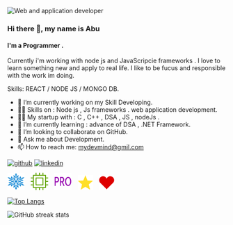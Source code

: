 ![Web and application developer ](https://media.licdn.com/dms/image/D4D16AQH8iQLrZew7xQ/profile-displaybackgroundimage-shrink_350_1400/0/1684629625820?e=1690416000&v=beta&t=Upjtp2ExeTIJWHvrfkMxAi5UGFz6z4zE13cWJa6aOU0)
### Hi there 👋, my name is Abu
#### I'm a Programmer .

Currently i'm working with node js and JavaScripcie frameworks . 
I love to learn something new and apply to real life. I like to be fucus and responsible with the work im doing. 

Skills:  REACT / NODE JS / MONGO DB.

- 🔭 I’m currently working on my Skill Developing.
- 🧑‍🏫 Skills on : Node js , Js frameworks . web application development.
- 👨‍💻 My startup with : C , C++ , DSA , JS , nodeJs .
- 🌱 I’m currently learning : advance of DSA , .NET Framework.
- 👯 I’m looking to collaborate on GitHub.
- 💬 Ask me about Development.
- 📫 How to reach me: mydevmind@gmil.com 


[<img src='https://cdn.jsdelivr.net/npm/simple-icons@3.0.1/icons/github.svg' alt='github' height='40'>](https://github.com/Dev-Abu)  [<img src='https://cdn.jsdelivr.net/npm/simple-icons@3.0.1/icons/linkedin.svg' alt='linkedin' height='40'>](https://www.linkedin.com/in/abusayam/)  

<a href='https://archiveprogram.github.com/'><img src='https://raw.githubusercontent.com/acervenky/animated-github-badges/master/assets/acbadge.gif' width='40' height='40'></a> <a href='https://docs.github.com/en/developers'><img src='https://raw.githubusercontent.com/acervenky/animated-github-badges/master/assets/devbadge.gif' width='40' height='40'></a> <a href='https://github.com/pricing'><img src='https://raw.githubusercontent.com/acervenky/animated-github-badges/master/assets/pro.gif' width='40' height='40'></a> <a href='https://stars.github.com/'><img src='https://raw.githubusercontent.com/acervenky/animated-github-badges/master/assets/starbadge.gif' width='35' height='35'></a> <a href='https://docs.github.com/en/github/supporting-the-open-source-community-with-github-sponsors'><img src='https://raw.githubusercontent.com/acervenky/animated-github-badges/master/assets/sponsorbadge.gif' width='35' height='35'></a> 

[![Top Langs](https://github-readme-stats.vercel.app/api/top-langs/?username=Dev-Abu)](https://github.com/anuraghazra/github-readme-stats)

![GitHub streak stats](https://streak-stats.demolab.com/?user=Dev-Abu)  

